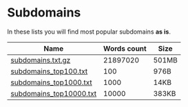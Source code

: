 # Subdomains

In these lists you will find most popular subdomains **as is**.

| Name | Words count  | Size |
|---|---|---|
| [subdomains.txt.gz](https://download.weakpass.com/subdomains.txt.gz) | 21897020 | 501MB |
| [subdomains_top100.txt](https://raw.githubusercontent.com/zzzteph/probable_subdomains/main/wordlists/subdomains/subdomains_top100.txt) | 100 | 976B  |
| [subdomains_top1000.txt](https://raw.githubusercontent.com/zzzteph/probable_subdomains/main/wordlists/subdomains/subdomains_top100.txt) | 1000 | 14KB  |
| [subdomains_top10000.txt](https://raw.githubusercontent.com/zzzteph/probable_subdomains/main/wordlists/subdomains/subdomains_top100.txt) | 10000 | 383KB  |